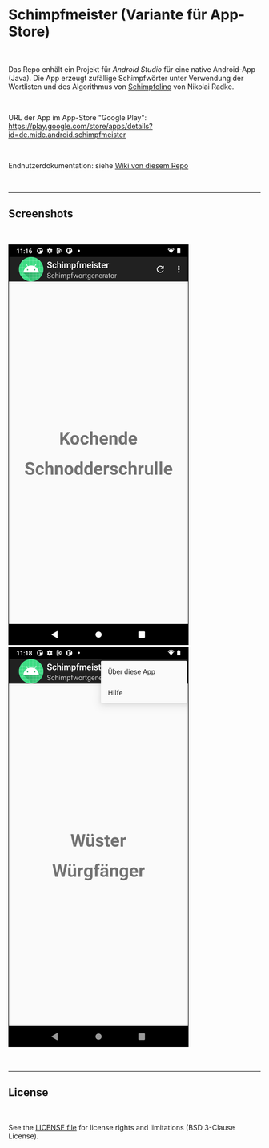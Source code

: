 # Schimpfmeister (Variante für App-Store) #

<br>

Das Repo enhält ein Projekt für *Android Studio* für eine native Android-App (Java).
Die App erzeugt zufällige Schimpfwörter unter Verwendung der Wortlisten und des Algorithmus von
[Schimpfolino](https://github.com/NikolaiRadke/Schimpfolino/) von Nikolai Radke.

<br>

URL der App im App-Store "Google Play": https://play.google.com/store/apps/details?id=de.mide.android.schimpfmeister

<br>

Endnutzerdokumentation: siehe [Wiki von diesem Repo](https://github.com/MDecker-MobileComputing/Android_Schimpfmeister_AppStore/wiki)

<br>

----

## Screenshots ##

<br>

![Screenshot 1](screenshot_1.png) &nbsp; ![Screenshot 2](screenshot_2.png)

<br>

----

## License ##

<br>

See the [LICENSE file](LICENSE.md) for license rights and limitations (BSD 3-Clause License).

<br>

